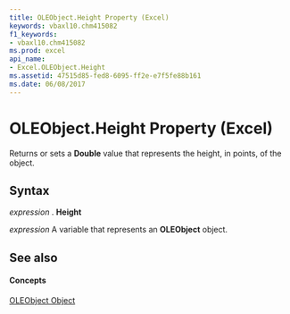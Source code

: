 ```yaml
---
title: OLEObject.Height Property (Excel)
keywords: vbaxl10.chm415082
f1_keywords:
- vbaxl10.chm415082
ms.prod: excel
api_name:
- Excel.OLEObject.Height
ms.assetid: 47515d85-fed8-6095-ff2e-e7f5fe88b161
ms.date: 06/08/2017
---
```



# OLEObject.Height Property (Excel)

Returns or sets a **Double** value that represents the height, in points, of the object.


## Syntax

 _expression_ . **Height**

 _expression_ A variable that represents an **OLEObject** object.


## See also


#### Concepts


[OLEObject Object](oleobject-object-excel.md)

